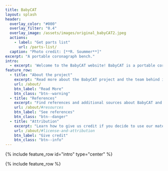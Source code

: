 ```yaml
---
title: BabyCAT
layout: splash
header:
  overlay_color: "#000"
  overlay_filter: "0.4"
  overlay_image: /assets/images/original_babyCAT2.jpeg
  actions:
    - label: "Get parts list"
      url: /parts-list/
  caption: "Photo credit: [**R. Soummer**]"
excerpt: "A portable coronagraph bench."
intro: 
  - excerpt: 'Welcome to the BabyCAT website! BabyCAT is a portable coronagraph bench designed to interactively demonstrate coronagraphy. You can download a full parts list and build your own BabyCAT - make sure to let us know if you do!'
feature_row:
  - title: "About the project"
    excerpt: "Read more about the BabyCAT project and the team behind it."
    url: /about/
    btn_label: "Read More"
    btn_class: "btn--warning"
  - title: "References"
    excerpt: "Find references and additional sources about BabyCAT and coronagraphy."
    url: /about/#resources
    btn_label: "See references"
    btn_class: "btn--danger"
  - title: "Attribution"
    excerpt: "Learn how to give us credit if you decide to use our materials to build your own BabyCAT."
    url: /about/#license-and-attribution
    btn_label: "Give credit"
    btn_class: "btn--info"
---
```


{% include feature_row id="intro" type="center" %}

{% include feature_row %}

<!-- Cloudflare Web Analytics -->
<script defer src='https://static.cloudflareinsights.com/beacon.min.js' data-cf-beacon='{"token": "7be765f69cd84b2fa9a9a83a1ab1022a"}'></script>
<!-- End Cloudflare Web Analytics -->
